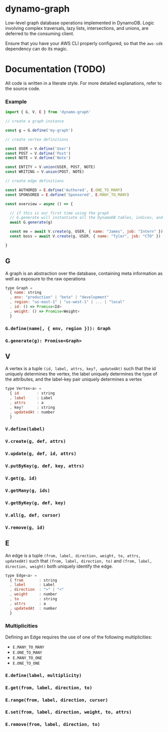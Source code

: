# dynamo-graph

Low-level graph database operations implemented in DynamoDB. Logic involving complex traversals, lazy lists, intersections, and unions, are deferred to the consuming client.

Ensure that you have your AWS CLI properly configured, so that the `aws-sdk` dependency can do its magic.

# Documentation (TODO)

All code is written in a literate style. For more detailed explanations, refer to the source code.

### Example

```js
import { G, V, E } from 'dynamo-graph'

// create a graph instance

const g = G.define('my-graph')

// create vertex definitions

const USER = V.define('User')
const POST = V.define('Post')
const NOTE = V.define('Note')

const ENTITY = V.union(USER, POST, NOTE)
const WRITING = V.union(POST, NOTE)

// create edge definitions

const AUTHORED = E.define('Authored', E.ONE_TO_MANY)
const SPONSORED = E.define('Sponsored', E.MANY_TO_MANY)

const overview = async () => {

  // if this is our first time using the graph
  // G.generate will instantiate all the DynamoDB tables, indices, and system objects
  await G.generate(g)

  const me = await V.create(g, USER, { name: "James", job: "Intern" })
  const boss = await V.create(g, USER, { name: "Tyler", job: "CTO" })

}
```

## G

A graph is an abstraction over the database, containing meta information as well as exposure to the raw operations

```js
type Graph =
  { name: string
  , env: "production" | "beta" | "development"
  , region: "us-east-1" | "us-west-1" | ... | "local"
  , id: () => Promise<Id>
  , weight: () => Promise<Weight>
  }
```

### `G.define(name[, { env, region }]): Graph`
### `G.generate(g): Promise<Graph>`

## V

A vertex is a tuple `(id, label, attrs, key?, updatedAt)` such that the id uniquely determines the vertex,
the label uniquely determines the type of the attributes, and the label-key pair uniquely determines a vertex

```js
type Vertex<a> =
  { id        : string
  , label     : Label
  , attrs     : a
  , key?      : string
  , updatedAt : number
  }
```

### `V.define(label)`
### `V.create(g, def, attrs)`
### `V.update(g, def, id, attrs)`
### `V.putByKey(g, def, key, attrs)`
### `V.get(g, id)`
### `V.getMany(g, ids)`
### `V.getByKey(g, def, key)`
### `V.all(g, def, cursor)`
### `V.remove(g, id)`

## E

An edge is a tuple `(from, label, direction, weight, to, attrs, updatedAt)` such that
`(from, label, direction, to)` and `(from, label, direction, weight)` both uniquely identify the edge.

```js
type Edge<a> =
  { from       : string
  , label      : Label
  , direction  : ">" | "<"
  , weight     : number
  , to         : string
  , attrs      : a
  , updatedAt  : number
  }
```

### Multiplicities

Defining an Edge requires the use of one of the following multiplicities:

- `E.MANY_TO_MANY`
- `E.ONE_TO_MANY`
- `E.MANY_TO_ONE`
- `E.ONE_TO_ONE`

### `E.define(label, multiplicity)`
### `E.get(from, label, direction, to)`
### `E.range(from, label, direction, cursor)`
### `E.set(from, label, direction, weight, to, attrs)`
### `E.remove(from, label, direction, to)`
